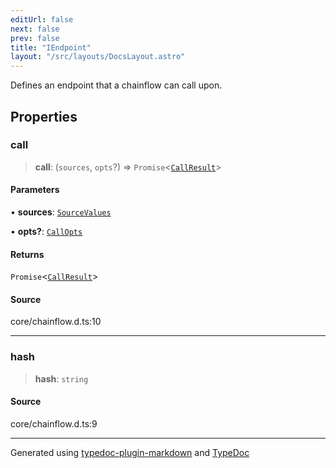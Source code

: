 ```yaml
---
editUrl: false
next: false
prev: false
title: "IEndpoint"
layout: "/src/layouts/DocsLayout.astro"
---
```


Defines an endpoint that a chainflow can call upon.

## Properties

### call

> **call**: (`sources`, `opts`?) => `Promise`\<[`CallResult`](/api/interfaces/callresult/)\>

#### Parameters

• **sources**: [`SourceValues`](/api/type-aliases/sourcevalues/)

• **opts?**: [`CallOpts`](/api/interfaces/callopts/)

#### Returns

`Promise`\<[`CallResult`](/api/interfaces/callresult/)\>

#### Source

core/chainflow.d.ts:10

***

### hash

> **hash**: `string`

#### Source

core/chainflow.d.ts:9

***

Generated using [typedoc-plugin-markdown](https://www.npmjs.com/package/typedoc-plugin-markdown) and [TypeDoc](https://typedoc.org/)
